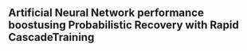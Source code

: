 
## **Artificial Neural Network performance boostusing Probabilistic Recovery with Rapid CascadeTraining**

